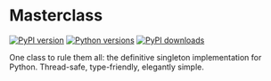 # Masterclass

[![PyPI version](https://img.shields.io/pypi/v/masterclass.svg)](https://pypi.org/project/masterclass/)
[![Python versions](https://img.shields.io/pypi/pyversions/masterclass.svg)](https://pypi.org/project/masterclass/)
[![PyPI downloads](https://img.shields.io/pypi/dm/masterclass.svg)](https://pypi.org/project/masterclass/)

One class to rule them all: the definitive singleton implementation for Python. Thread-safe, type-friendly, elegantly simple.
